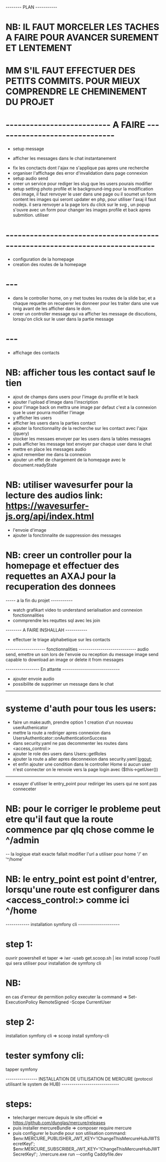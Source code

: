 
-------- PLAN -----------
# NB: IL FAUT MORCELER LES TACHES A FAIRE POUR AVANCER SUREMENT ET LENTEMENT
# MM S'IL FAUT EFFECTUER DES PETITS COMMITS. POUR MIEUX COMPRENDRE LE CHEMINEMENT DU PROJET
<!-- - creer la db (MCD, MLD) -->
<!-- - creer les entity dans la db avec doctrine -->
<!-- - ajout d'un utilisateur dans la db et le configurer dans symfony (pour l'inscription) -->
# -------------------------- A FAIRE ------------------------------ #
<!-- - commiter le feat/contact -->
<!-- - configuer l'autentification  -->
<!-- - configurer la connexion -->
<!-- - mettre en place la deconnexion -->
<!-- - setup profile -->
<!-- - setup contact search -->
- setup message
 <!-- + apres le click sur un contact ou message on recuper le user selectionner on affiche ses infos dans la chat section et dans le modal -->
 <!-- + on envyoie les messages, on les stock en DB -->
 <!-- + on les reaffiche pour chaque user selectionnet, et on renvoie une vue en json content toutes la section message les infos du user et les messages lui concernant. -->

 - afficher les messages dans le chat instantanement

<!-- - mettre l'effet de chargement de page dans les requettes ajax  -->
- fix les conctacts dont l'ajax ne s'applique pas apres une recherche
- organiser l'affichage des error d'invalidation dans page connexion
- setup audio send
- creer un service pour rediger les slug que les users pourais modifier
- setup setting
    photo profile et le background-img
    pour la modification des image, il faut renvoyer le user dans une page ou il soumet un form content les images qui seront updater en php, pour utiliser l'axaj il faut nodejs.
    il sera renvoyer a la page lors du click sur le svg <pen>, un popup s'ouvre avec un form pour changer les images profile et back
    apres submition. utiliser <vichUploader>

# --------------------------------------------------------------------------- #
- configuration de la homepage
- creation des routes de la homepage
# --- #
- dans le controller home, on y met toutes les routes de la slide bar, et a chaque requette on recuperer les donneer pour les traiter dans une vue twig avant de les afficher dans le dom.
- creer un controller message qui va afficher les message de discutions, lorsqu'on click sur le user dans la partie message
# --- #
- affichage des contacts
# NB: afficher tous les contact sauf le tien 

- ajout de champs dans users pour l'image du profile et le back
- ajouter l'upload d'image dans l'inscription
- pour l'image back on mettra une image par defaut c'est a la connexion que le user pourra modifier l'image
- y afficher les users
- afficher les users dans la parties contact
- ajouter la fonctionnality de la recherche sur les contact avec l'ajax (jquery)
- stocker les messaes envoyer par les users dans la tables messages
- puis afficher les message text envoyer par chaque user dans le chat
- mettre en place les messages audio
- ajout remember me dans la connexion
- ajouter un effet de chargement de la homepage avec le document.readyState
# NB: utiliser wavesurfer pour la lecture des audios link: https://wavesurfer-js.org/api/index.html
- l'envoie d'image
- ajouter la fonctinnalite de suppression des messages
# NB: creer un controller pour la homepage et effectuer des requettes an AXAJ pour la recuperation des donnees
----- a la fin du projet -----------
- watch grafikart video to understand serialisation and connexion fonctionnalities
- commprendre les requttes sql avec les join

-------- A FAIRE INSHALLAH -----------


- effectuer le triage alphabetique sur les contacts


-------------------- fonctionnalities -----------------------------
audio send, emettre un son lors de l'envoie ou reception du message
image send
capable to download an image or delete it from messages

----------------- En attante -----------------------------
- ajouter envoie audio
- possibilite de supprimer un message dans le chat

<!-- --------------------- creation des entitees ---------------------
- users et users_deleted => relation manyTOmany et aussi users_blocked
# NB: lors de l'insertion des donnees dans la tables users_deleted :
- le fk(user_deleted) ne sera pas lier a la table users, les donnees seront ajouter manuelement
pour que la recuperation des users soit plus facile.
- mais user_deleting_id sera utiliser comme relation manyTOmany

- users et messages => relation manyTOone
# NB: la fk sera dans messages (sender_id)
et recepient_id sera ajouter manuellement

# NB: dans les tables generer par doctrine:
- dans les tables de liaison manyTOmany (deleted et blocked), celui qui delete ou block est le 2em champs (users_id)
- donc lors d'ajout dans les tables originelles (deleted et blocked) on ajoute que le user qui a ete blocked ou deleted -->
-----------------------------------------
# systeme d'auth pour tous les users:
- faire un make:auth, prendre option 1
creation d'un nouveau userAuthenicator
- mettre la route a rediriger apres connexion dans UsersAuthenticator::onAuthenticationSuccess
- dans security.yaml ne pas decommenter les routes dans <access_control:>
- ajouter le role des users dans Users::getRoles
- ajouter la route a aller apres deconnexion dans security.yaml <logout:>
- et enfin ajouter une condition dans le controller Home
si aucun user n'est connecter on le renvoie vers la page login avec ($this->getUser())
-------------
- essayer d'utiliser le entry_point pour rediriger les users qui ne sont pas conneceter
# NB: pour le corriger le probleme peut etre qu'il faut que la route commence par qlq chose comme le ^/admin
-- la logique etait exacte fallait modifier l'url a utiliser pour home '/' en '^/home'
# NB: le entry_point est point d'entrer, lorsqu'une route est configurer dans <access_control:> comme ici ^/home

------------ installation symfony cli ---------------------
# step 1:
ouvrir powershell et taper => iwr -useb get.scoop.sh | iex
install scoop l'outil qui sera utiliser pour installation de symfony cli
# NB: 
en cas d'erreur de permition policy executer la command =>  Set-ExecutionPolicy RemoteSigned -Scope CurrentUser
# step 2:
installation symfony cli => scoop install symfony-cli
# tester symfony cli:
tapper symfony 

---------------- INSTALLATION DE UTILISATION DE MERCURE (protocol utilisant le system de HUB) -----------------------------
# steps:
- telecharger mercure depuis le site officiel => https://github.com/dunglas/mercure/releases
- puis installer mercureBundle => composer require mercure
- puis configurer le bundle pour son utilisation
command: $env:MERCURE_PUBLISHER_JWT_KEY='!ChangeThisMercureHubJWTSecretKey!'; $env:MERCURE_SUBSCRIBER_JWT_KEY='!ChangeThisMercureHubJWTSecretKey!'; .\mercure.exe run --config Caddyfile.dev


